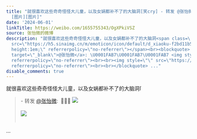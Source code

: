 ```yaml
---
title: "就很喜欢这些奇奇怪怪大儿童，以及女娲都补不了的大脑洞[笑cry] - 转发 @张怡微:&ensp;\U0001FAB7\U0001FAB7\U0001FAB7
  [图片][图片]"
date: '2024-06-01'
linkTitle: https://weibo.com/1655755343/OgXPkiVSZ
source: 张怡微的微博
description: "就很喜欢这些奇奇怪怪大儿童，以及女娲都补不了的大脑洞<span class=\"url-icon\"><img alt=\"[笑cry]\"
  src=\"https://h5.sinaimg.cn/m/emoticon/icon/default/d_xiaoku-f2bd11b506.png\" style=\"width:1em;
  height:1em;\" referrerpolicy=\"no-referrer\"></span><br><blockquote> - 转发 <a href=\"https://weibo.com/1655755343\"
  target=\"_blank\">@张怡微</a>: \U0001FAB7\U0001FAB7\U0001FAB7 <img style=\"\" src=\"https://tvax4.sinaimg.cn/large/62b0d24fly1hkj4ag71o7j21400u07aa.jpg\"
  referrerpolicy=\"no-referrer\"><br><br><img style=\"\" src=\"https://tvax1.sinaimg.cn/large/62b0d24fly1hkj4ag3qn9j217s0u0n46.jpg\"
  referrerpolicy=\"no-referrer\"><br><br></blockquote> ..."
disable_comments: true
---
```

就很喜欢这些奇奇怪怪大儿童，以及女娲都补不了的大脑洞<span class="url-icon"><img alt="[笑cry]" src="https://h5.sinaimg.cn/m/emoticon/icon/default/d_xiaoku-f2bd11b506.png" style="width:1em; height:1em;" referrerpolicy="no-referrer"></span><br><blockquote> - 转发 <a href="https://weibo.com/1655755343" target="_blank">@张怡微</a>: 🪷🪷🪷 <img style="" src="https://tvax4.sinaimg.cn/large/62b0d24fly1hkj4ag71o7j21400u07aa.jpg" referrerpolicy="no-referrer"><br><br><img style="" src="https://tvax1.sinaimg.cn/large/62b0d24fly1hkj4ag3qn9j217s0u0n46.jpg" referrerpolicy="no-referrer"><br><br></blockquote> ...